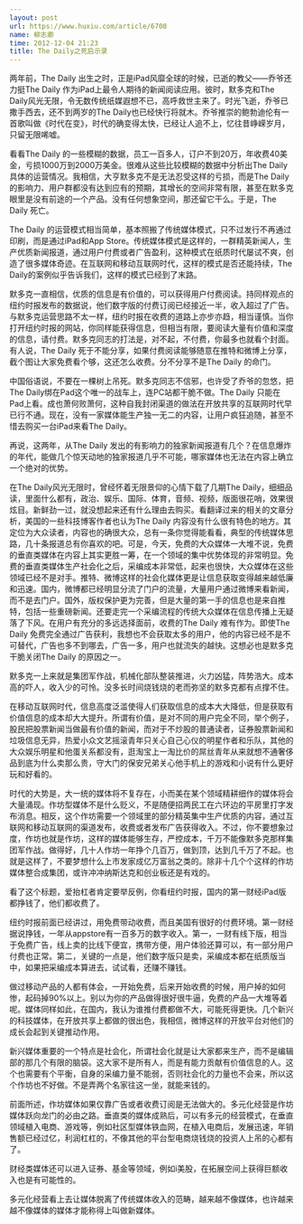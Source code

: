 ```yaml
---
layout: post
url: https://www.huxiu.com/article/6708
name: 柳志卿
time: 2012-12-04 21:23
title: The Daily之死启示录
---
```

两年前，The Daily 出生之时，正是iPad风靡全球的时候，已逝的教父——乔爷还力挺The Daily 作为iPad上最令人期待的新闻阅读应用。彼时，默多克和The Daily风光无限，令无数传统纸媒遐想不已，高呼救世主来了。时光飞逝，乔爷已撒手西去，还不到两岁的The Daily也已经快行将就木。乔爷推崇的鲍勃迪伦有一首歌叫做《时代在变》，时代的确变得太快，已经让人追不上，忆往昔峥嵘岁月，只留无限唏嘘。

看看The Daily 的一些模糊的数据，员工一百多人，订户不到20万，年收费40美金，亏损1000万到2000万美金。很难从这些比较模糊的数据中分析出The Daily 具体的运营情况。我相信，大亨默多克不是无法忍受这样的亏损，而是The Daily的影响力、用户群都没有达到应有的预期，其增长的空间非常有限，甚至在默多克眼里是没有前途的一个产品。没有任何想象空间，那还留它干么。于是，The Daily 死亡。

The Daily 的运营模式相当简单，基本照搬了传统媒体模式，只不过发行不再通过印刷，而是通过iPad和App Store。传统媒体模式是这样的，一群精英新闻人，生产优质新闻报道，通过用户付费或者广告盈利，这种模式在纸质时代屡试不爽，创造了很多媒体奇迹。在互联网和移动互联网时代，这样的模式是否还能持续，The Daily的案例似乎告诉我们，这样的模式已经到了末路。

默多克一直相信，优质的信息是有价值的，可以获得用户付费阅读。持同样观点的纽约时报发布的数据说，他们数字版的付费订阅已经接近一半，收入超过了广告。与默多克运营思路不太一样，纽约时报在收费的道路上亦步亦趋，相当谨慎。当你打开纽约时报的网站，你同样能获得信息，但相当有限，要阅读大量有价值和深度的信息，请付费。默多克同志的打法是，对不起，不付费，你最多也就看个封面。 有人说，The Daily 死于不能分享，如果付费阅读能够随意在推特和微博上分享，截个图让大家免费看个够，这还怎么收费。分不分享不是The Daily 的命门。

中国俗语说，不要在一棵树上吊死。默多克同志不信邪，也许受了乔爷的忽悠，把The Daily绑在Pad这个唯一的战车上，连PC站都干脆不做。The Daily 只能在Pad上看。成也萧何败萧何，这种自我封闭渠道的做法在开放共享的互联网时代早已行不通。现在，没有一家媒体能生产独一无二的内容，让用户疯狂追随，甚至不惜去购买一台iPad来看The Daily。

再说，这两年，从The Daily 发出的有影响力的独家新闻报道有几个？在信息爆炸的年代，能做几个惊天动地的独家报道几乎不可能，哪家媒体也无法在内容上确立一个绝对的优势。

在The Daily风光无限时，曾经怀着无限景仰的心情下载了几期The Daily，细细品读，里面什么都有，政治、娱乐、国际、体育，音频、视频，版面很花哨，效果很炫目。新鲜劲一过，就没想起来还有什么理由去购买。看翻译过来的相关的文章分析，美国的一些科技博客作者也认为The Daily 内容没有什么很有特色的地方。其定位为大众读者，内容也的确很大众，总有一条你觉得能看看，典型的传统媒体思路，几十条报道总有你喜欢的吧。可是，今天，免费的大众媒体一大堆不说，免费的垂直类媒体在内容上其实更胜一筹，在一个领域的集中优势体现的非常明显。免费的垂直类媒体生产社会化之后，采编成本非常低，起来也很快，大众媒体在这些领域已经不是对手。推特、微博这样的社会化媒体更是让信息获取变得越来越低廉和迅速。国内，微博都已经明显分流了门户的流量，大量用户通过微博来看新闻，而不是去门户。国外，版权保护更为完善，但是大量的第一手的信息也是来自推特，包括一些重磅新闻。还要走完一个采编流程的传统大众媒体在信息传播上无疑落了下风。在用户有充分的多远选择面前，收费的The Daily 难有作为。即使The Daily 免费完全通过广告获利，我想也不会获取太多的用户，他的内容已经不是不可替代，广告也多不到哪去，广告一多，用户也就流失的越快。这想必也是默多克干脆关闭The Daily 的原因之一。

默多克一上来就是集团军作战，机械化部队整装推进，火力凶猛，阵势浩大。成本高的吓人，收入少的可怜。没多长时间烧钱烧的老而弥坚的默多克都有点撑不住。

在移动互联网时代，信息高度泛滥使得人们获取信息的成本大大降低，但是获取有价值信息的成本却大大提升。所谓有价值，是对不同的用户完全不同，举个例子，股民把股票新闻当做最有价值的新闻，而对于不炒股的普通读者，证券股票新闻和垃圾信息无异，热爱小众文艺摇滚青年只关心自己心仪的明星作者和乐队，其他的大众娱乐明星和他蛋关系都没有，逛淘宝上一淘比价的屌丝青年从来就想不通奢侈品到底为什么卖那么贵，守大门的保安兄弟关心他手机上的游戏和小说有什么更好玩和好看的。

时代的大势是，大一统的媒体将不复存在，小而美在某个领域精耕细作的媒体将会大量涌现。作坊型媒体不是什么贬义，不是随便招两民工在六环边的平房里打字发布消息。相反，这个作坊需要一个领域里的部分精英集中生产优质的内容，通过互联网和移动互联网的渠道发布，收费或者发布广告获得收入。不过，你不要想象过度，作坊也就是作坊，这样的媒体能够生存，严控成本，千万不能像默多克那样集团军作战。做得好，几十人作坊一年挣个几百万，做到顶，达到几千万了不起。也就是这样了，不要梦想什么上市发家成亿万富翁之类的。除非十几个个这样的作坊媒体整合成集团，或许冲冲纳斯达克和创业板还是有戏的。

看了这个标题，爱抬杠者肯定要举反例，你看纽约时报，国内的第一财经iPad版都挣钱了，他们都收费了。

纽约时报前面已经讲过，用免费带动收费，而且美国有很好的付费环境。第一财经据说挣钱，一年从appstore有一百多万的数字收入。第一，一财有线下版，相当于免费广告，线上卖的比线下便宜，携带方便，用户体验还算可以，有一部分用户付费也正常。第二，关键的一点是，他们数字版只是卖，采编成本都在纸质版当中，如果把采编成本算进去，试试看，还赚不赚钱。

做过移动产品的人都有体会，一开始免费，后来开始收费的时候，用户掉的如何惨，起码掉90%以上。别以为你的产品做得很好很牛逼，免费的产品一大堆等着呢。媒体同样如此，在国内，我认为谁推付费都做不大，可能死得更快。几个新兴的科技媒体，在开放共享上都做的很出色，我相信，微博这样的开放平台对他们的成长会起到关键推动作用。

新兴媒体重要的一个特点是社会化，所谓社会化就是让大家都来生产，而不是编辑部的那几个有限的脑袋。这大家不是所有人，而是有能力贡献有价值信息的人。这个也需要有个平衡，自身的采编力量不能弱，否则社会化的力量也不会来，所以这个作坊也不好做。不是弄两个名家往这一坐，就能来钱的。

前面所述，作坊媒体如果仅靠广告或者收费订阅是无法做大的。多元化经营是作坊媒体跃向龙门的必由之路。垂直类的媒体成熟后，可以有多元的经营模式，在垂直领域植入电商、游戏等，例如社区型媒体铁血网，在植入电商后，发展迅速，年销售额已经过亿，利润杠杠的，不像其他的平台型电商烧钱烧的投资人上吊的心都有了。

财经类媒体还可以进入证券、基金等领域，例如i美股，在拓展空间上获得巨额收入也是有可能性的。

多元化经营看上去让媒体脱离了传统媒体收入的范畴，越来越不像媒体，也许越来越不像媒体的媒体才能称得上叫做新媒体。


